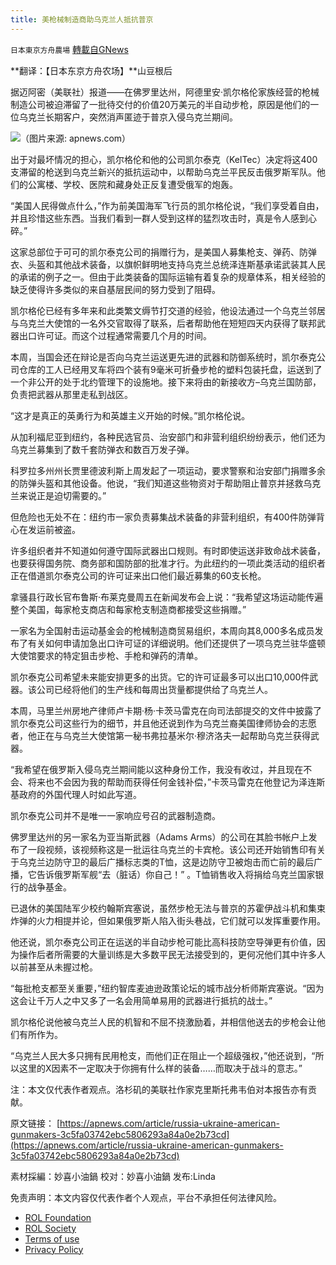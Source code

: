 ```yaml
---
title: 美枪械制造商助乌克兰人抵抗普京
---
```

`日本東京方舟農場` [轉載自GNews](https://gnews.org/zh-hans/2231248/)

**翻译：【日本东京方舟农场】**山豆根后

据迈阿密（美联社）报道——在佛罗里达州，阿德里安·凯尔格伦家族经营的枪械制造公司被迫滞留了一批待交付的价值20万美元的半自动步枪，原因是他们的一位乌克兰长期客户，突然消声匿迹于普京入侵乌克兰期间。

![](https://assets.gnews.org/wp-content/uploads/2022/03/0-43.jpg)（图片来源: apnews.com）

出于对最坏情况的担心，凯尔格伦和他的公司凯尔泰克（KelTec）决定将这400支滞留的枪送到乌克兰新兴的抵抗运动中，以帮助乌克兰平民反击俄罗斯军队。他们的公寓楼、学校、医院和藏身处正反复遭受俄军的炮轰。

“美国人民得做点什么，”作为前美国海军飞行员的凯尔格伦说，“我们享受着自由，并且珍惜这些东西。当我们看到一群人受到这样的猛烈攻击时，真是令人感到心碎。”

这家总部位于可可的凯尔泰克公司的捐赠行为，是美国人募集枪支、弹药、防弹衣、头盔和其他战术装备，以旗帜鲜明地支持乌克兰总统泽连斯基承诺武装其人民的承诺的例子之一。但由于此类装备的国际运输有着复杂的规章体系，相关经验的缺乏使得许多类似的来自基层民间的努力受到了阻碍。

凯尔格伦已经有多年来和此类繁文缛节打交道的经验，他设法通过一个乌克兰邻居与乌克兰大使馆的一名外交官取得了联系，后者帮助他在短短四天内获得了联邦武器出口许可证。而这个过程通常需要几个月的时间。

本周，当国会还在辩论是否向乌克兰运送更先进的武器和防御系统时，凯尔泰克公司仓库的工人已经用叉车将四个装有9毫米可折叠步枪的塑料包装托盘，运送到了一个非公开的处于北约管理下的设施地。接下来将由的新接收方–乌克兰国防部，负责把武器从那里走私到战区。

“这才是真正的英勇行为和英雄主义开始的时候。”凯尔格伦说。

从加利福尼亚到纽约，各种民选官员、治安部门和非营利组织纷纷表示，他们还为乌克兰募集到了数千套防弹衣和数百万发子弹。

科罗拉多州州长贾里德波利斯上周发起了一项运动，要求警察和治安部门捐赠多余的防弹头盔和其他设备。他说，“我们知道这些物资对于帮助阻止普京并拯救乌克兰来说正是迫切需要的。”

但危险也无处不在：纽约市一家负责募集战术装备的非营利组织，有400件防弹背心在发运前被盗。

许多组织者并不知道如何遵守国际武器出口规则。有时即使运送非致命战术装备，也要获得国务院、商务部和国防部的批准才行。为此纽约的一项此类活动的组织者正在借道凯尔泰克公司的许可证来出口他们最近募集的60支长枪。

拿骚县行政长官布鲁斯·布莱克曼周五在新闻发布会上说：“我希望这场运动能传遍整个美国，每家枪支商店和每家枪支制造商都接受这些捐赠。”

一家名为全国射击运动基金会的枪械制造商贸易组织，本周向其8,000多名成员发布了有关如何申请加急出口许可证的详细说明。他们还提供了一项乌克兰驻华盛顿大使馆要求的特定狙击步枪、手枪和弹药的清单。

凯尔泰克公司希望未来能安排更多的出货。它的许可证最多可以出口10,000件武器。该公司已经将他们的生产线和每周出货量都提供给了乌克兰人。

本周，马里兰州房地产律师卢卡期·杨·卡茨马雷克在向司法部提交的文件中披露了凯尔泰克公司这些行为的细节，并且他还说到作为乌克兰裔美国律师协会的志愿者，他正在与乌克兰大使馆第一秘书弗拉基米尔·穆济洛夫一起帮助乌克兰获得武器。

“我希望在俄罗斯入侵乌克兰期间能以这种身份工作，我没有收过，并且现在不会、将来也不会因为我的帮助而获得任何金钱补偿，”卡茨马雷克在他登记为泽连斯基政府的外国代理人时如此写道。

凯尔泰克公司并不是唯一一家响应号召的武器制造商。

佛罗里达州的另一家名为亚当斯武器（Adams Arms）的公司在其脸书帐户上发布了一段视频，该视频称这是一批运往乌克兰的卡宾枪。该公司还开始销售印有关于乌克兰边防守卫的最后广播标志类的T恤，这是边防守卫被炮击而亡前的最后广播，它告诉俄罗斯军舰“去（脏话）你自己！” 。T恤销售收入将捐给乌克兰国家银行的战争基金。

已退休的美国陆军少校约翰斯宾塞说，虽然步枪无法与普京的苏霍伊战斗机和集束炸弹的火力相提并论，但如果俄罗斯人陷入街头巷战，它们就可以发挥重要作用。

他还说，凯尔泰克公司正在运送的半自动步枪可能比高科技防空导弹更有价值，因为操作后者所需要的大量训练是大多数平民无法接受到的，更何况他们其中许多人以前甚至从未握过枪。

“每批枪支都至关重要，”纽约智库麦迪逊政策论坛的城市战分析师斯宾塞说。“因为这会让千万人之中又多了一名会用简单易用的武器进行抵抗的战士。”

凯尔格伦说他被乌克兰人民的机智和不屈不挠激励着，并相信他送去的步枪会让他们有所作为。

“乌克兰人民大多只拥有民用枪支，而他们正在阻止一个超级强权，”他还说到，“所以这里的X因素不一定取决于你拥有什么样的装备……而取决于战斗的意志。”

注：本文仅代表作者观点。洛杉矶的美联社作家克里斯托弗韦伯对本报告亦有贡献。

原文链接：
[https://apnews.com/article/russia-ukraine-american-gunmakers-3c5fa03742ebc5806293a84a0e2b73cd](https://apnews.com/article/russia-ukraine-american-gunmakers-3c5fa03742ebc5806293a84a0e2b73cd)

素材採編：妙喜小油鍋
校对：妙喜小油鍋
发布:Linda

 

免责声明：本文内容仅代表作者个人观点，平台不承担任何法律风险。

- [ROL Foundation](https://rolfoundation.org/)
- [ROL Society](https://rolsociety.org/)
- [Terms of use](https://gnews.org/terms-of-use-3/)
- [Privacy Policy](https://gnews.org/privacy-policy/)
